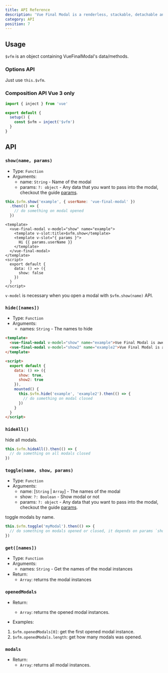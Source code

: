 ```yaml
---
title: API Reference
description: 'Vue Final Modal is a renderless, stackable, detachable and lightweight modal component.'
category: API
position: 7
---
```

## Usage

<alert>`$vfm` is an object containing VueFinalModal's data/methods.</alert>

### **Options API**

Just use `this.$vfm`.

### **Composition API** <badge>Vue 3 only</badge>

```js
import { inject } from 'vue'

export default {
  setup() {
    const $vfm = inject('$vfm')
  }
}
```
## API

### `show(name, params)`

- Type: `Function`
- Arguments:
  - name: `String` - Name of the modal
  - params: `?: object` - Any data that you want to pass into the modal, checkout the guide [params](/guide/params).

<show-code text="Example">

<v-api-show class="py-4"></v-api-show>

```js
this.$vfm.show('example', { userName: 'vue-final-modal' })
  .then(() => {
    // do something on modal opened
  })
```

```html[Modal.vue]
<template>
  <vue-final-modal v-model="show" name="example">
    <template v-slot:title>$vfm.show</template>
    <template v-slot="{ params }">
      Hi {{ params.userName }}
    </template>
  </vue-final-modal>
</template>
<script>
  export default {
    data: () => ({
      show: false
    })
  }
</script>
```

<alert>`v-model` is necessary when you open a modal with `$vfm.show(name)` API.</alert>

</show-code>

### `hide([names])`

- Type: `Function`
- Arguments:
  - names: `String` - The names to hide

<show-code text="Example">

```html
<template>
  <vue-final-modal v-model="show" name="example">Vue Final Modal is awesome</vue-final-modal>
  <vue-final-modal v-model="show2" name="example2">Vue Final Modal is awesome 2</vue-final-modal>
</template>

<script>
  export default {
    data: () => ({
      show: true,
      show2: true
    }),
    mounted() {
      this.$vfm.hide('example', 'example2').then(() => {
        // do something on modal closed
      })
    }
  }
</script>
```

</show-code>

### `hideAll()`

hide all modals.

```js
this.$vfm.hideAll().then(() => {
  // do something on all modals closed
})
```

### `toggle(name, show, params)`

- Type: `Function`
- Arguments:
  - name: [`String` | `Array`] - The names of the modal
  - show: `?: Boolean` - Show modal or not
  - params: `?: object` - Any data that you want to pass into the modal, checkout the guide [params](/guide/params).

toggle modals by name.

```js
this.$vfm.toggle('myModal').then(() => {
  // do something on modals opened or closed, it depends on params `show` is true or false
})
```

### `get([names])`

- Type: `Function`
- Arguments:
  - names: `String` - Get the names of the modal instances
- Return:
  - `Array`: returns the modal instances

### `openedModals`

- Return:

  - `Array`: returns the opened modal instances.

- Examples:

1. `$vfm.openedModals[0]`: get the first opened modal instance.
2. `$vfm.openedModals.length`: get how many modals was opened.

### `modals`

- Return:
  - `Array`: returns all modal instances.
